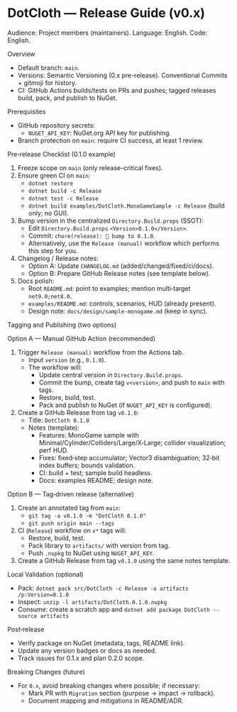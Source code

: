 DotCloth — Release Guide (v0.x)
================================

Audience: Project members (maintainers). Language: English. Code: English.

Overview
- Default branch: `main`.
- Versions: Semantic Versioning (0.x pre-release). Conventional Commits + gitmoji for history.
- CI: GitHub Actions builds/tests on PRs and pushes; tagged releases build, pack, and publish to NuGet.

Prerequisites
- GitHub repository secrets:
  - `NUGET_API_KEY`: NuGet.org API key for publishing.
- Branch protection on `main`: require CI success, at least 1 review.

Pre‑release Checklist (0.1.0 example)
1) Freeze scope on `main` (only release-critical fixes).
2) Ensure green CI on `main`:
   - `dotnet restore`
   - `dotnet build -c Release`
   - `dotnet test -c Release`
   - `dotnet build examples/DotCloth.MonoGameSample -c Release` (build only; no GUI).
3) Bump version in the centralized `Directory.Build.props` (SSOT):
   - Edit `Directory.Build.props` `<Version>0.1.0</Version>`.
   - Commit: `chore(release): 🔖 bump to 0.1.0`.
   - Alternatively, use the `Release (manual)` workflow which performs this step for you.
4) Changelog / Release notes:
   - Option A: Update `CHANGELOG.md` (added/changed/fixed/ci/docs).
   - Option B: Prepare GitHub Release notes (see template below).
5) Docs polish:
   - Root `README.md`: point to examples; mention multi‑target `net9.0;net8.0`.
   - `examples/README.md`: controls, scenarios, HUD (already present).
   - Design note: `docs/design/sample-monogame.md` (keep in sync).

Tagging and Publishing (two options)

Option A — Manual GitHub Action (recommended)
1) Trigger `Release (manual)` workflow from the Actions tab.
   - Input `version` (e.g., `0.1.0`).
   - The workflow will:
     - Update central version in `Directory.Build.props`.
     - Commit the bump, create tag `v<version>`, and push to `main` with tags.
     - Restore, build, test.
     - Pack and publish to NuGet (if `NUGET_API_KEY` is configured).
2) Create a GitHub Release from tag `v0.1.0`:
   - Title: `DotCloth 0.1.0`
   - Notes (template):
     - Features: MonoGame sample with Minimal/Cylinder/Colliders/Large/X‑Large; collider visualization; perf HUD.
     - Fixes: fixed‑step accumulator; Vector3 disambiguation; 32‑bit index buffers; bounds validation.
     - CI: build + test; sample build headless.
     - Docs: examples README; design note.

Option B — Tag‑driven release (alternative)
1) Create an annotated tag from `main`:
   - `git tag -a v0.1.0 -m "DotCloth 0.1.0"`
   - `git push origin main --tags`
2) CI (`Release`) workflow on `v*` tags will:
   - Restore, build, test.
   - Pack library to `artifacts/` with version from tag.
   - Push `.nupkg` to NuGet using `NUGET_API_KEY`.
3) Create a GitHub Release from tag `v0.1.0` using the same notes template.

Local Validation (optional)
- Pack: `dotnet pack src/DotCloth -c Release -o artifacts /p:Version=0.1.0`
- Inspect: `unzip -l artifacts/DotCloth.0.1.0.nupkg`
- Consume: create a scratch app and `dotnet add package DotCloth --source artifacts`

Post‑release
- Verify package on NuGet (metadata, tags, README link).
- Update any version badges or docs as needed.
- Track issues for 0.1.x and plan 0.2.0 scope.

Breaking Changes (future)
- For `0.x`, avoid breaking changes where possible; if necessary:
  - Mark PR with `Migration` section (purpose → impact → rollback).
  - Document mapping and mitigations in README/ADR.
